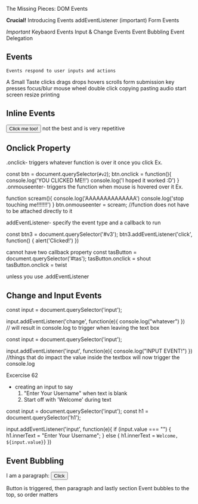 The Missing Pieces: DOM Events

**Crucial!**
Introducing Events
addEventListener (important)
Form Events

*Important*
Keybaord Events
Input & Change Events
Event Bubbling
Event Delegation

## Events ##
    Events respond to user inputs and actions
A Small Taste
    clicks
    drags
    drops
    hovers
    scrolls
    form submission
    key presses
    focus/blur
    mouse wheel
    double click
    copying
    pasting
    audio start
    screen resize
    printing

## Inline Events ##
<button onclick="alert('You clicked me !'); alert('stop clicking me')">Click me too!</button>
not the best and is very repetitive 

## Onclick Property ##
.onclick- triggers whatever function is over it once you click
Ex.

const btn = document.querySelector(`#v2`);
btn.onclick = function(){
    console.log('YOU CLICKED ME!!')
    console.log('I hoped it worked :D')
}
.onmouseenter- triggers the function when mouse is hovered over it
Ex.

function scream(){
    console.log('AAAAAAAAAAAAAA')
    console.log('stop touching me!!!!!!!')
}
btn.onmouseenter = scream;      //function does not have to be attached directly to it

addEventListener- specify the event type and a callback to run

const btn3 = document.querySelector('#v3');
btn3.addEventListener('click', function() {
    alert('Clicked!')
})

cannot have two callback property
const tasButton = document.querySelector('#tas');
tasButton.onclick = shout
tasButton.onclick = twist

unless you use .addEventListener

## Change and Input Events ##
const input = document.querySelector('input');

input.addEventListener('change', function(e){
    console.log("whatever")
})      
//  will result in console.log to trigger when leaving the text box

const input = document.querySelector('input');

input.addEventListener('input', function(e){
    console.log("INPUT EVENT!")
})
//things that do impact the value inside the textbox will now trigger the console.log

Excercise 62 
* creating an input to say
    1. "Enter Your Username" when text is blank
    2. Start off with 'Welcome' during text
    
const input = document.querySelector('input');
const h1 = document.querySelector('h1');

input.addEventListener('input', function(e){
    if (input.value === "") {
    h1.innerText = "Enter Your Username";
    } else { 
        h1.innerText = `Welcome, ${input.value}`}
})

## Event Bubbling ##
<body>
    <section onclick="alert('section clicked')">
        <p onclick="alert('paragraph clicked')">
            I am a paragraph:
            <button onclick="alert('button clicked')">Click</button>
        </p>
    </section>
    <script src="app.js"></script>
</body>

Button is triggered, then paragraph and lastly section
Event bubbles to the top, so order matters